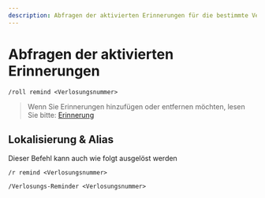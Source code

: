 ```yaml
---
description: Abfragen der aktivierten Erinnerungen für die bestimmte Verlosung
---
```


# Abfragen der aktivierten Erinnerungen

```
/roll remind <Verlosungsnummer>
```

> Wenn Sie Erinnerungen hinzufügen oder entfernen möchten, lesen Sie bitte: [Erinnerung](broken-reference)

## Lokalisierung & Alias

Dieser Befehl kann auch wie folgt ausgelöst werden

```
/r remind <Verlosungsnummer>

/Verlosungs-Reminder <Verlosungsnummer>
```
